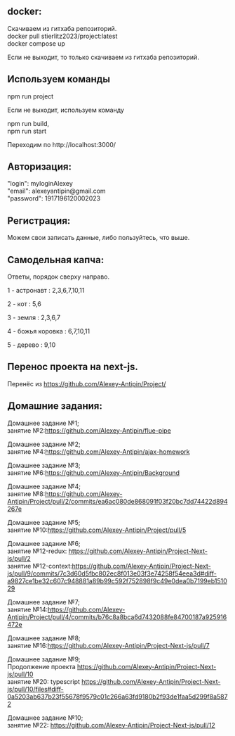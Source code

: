 <h2>docker:</h2>
Скачиваем из гитхаба репозиторий.<br/>
docker pull stierlitz2023/project:latest<br/>
docker compose up<br/>

Если не выходит, то только скачиваем из гитхаба репозиторий.

<h2>Используем команды</h2>

npm run project

Если не выходит, используем команду 

npm run build,<br/> 
npm run start

Переходим по http://localhost:3000/

<h2>Авторизация:<br/></h2>
"login": myloginAlexey<br/>
"email": alexeyantipin@gmail.com<br/>
"password": 1917196120002023<br/>

<h2>Регистрация:</h2> 
Можем свои записать данные, либо пользуйтесь, что выше.

<h2>Самодельная капча:</h2> 
Ответы, порядок сверху направо.

1 - астронавт : 2,3,6,7,10,11

2 - кот : 5,6

3 - земля : 2,3,6,7

4 - божья коровка : 6,7,10,11

5 - дерево : 9,10

<h2>Перенос проекта на next-js.</h2>

Перенёс из https://github.com/Alexey-Antipin/Project/

<h2>Домашние задания:</h2>

Домашнее задание №1;<br/>
занятие №2:https://github.com/Alexey-Antipin/flue-pipe

Домашнее задание №2;<br/>
занятие №4:https://github.com/Alexey-Antipin/ajax-homework

Домашнее задание №3;<br/>
занятие №6:https://github.com/Alexey-Antipin/Background

Домашнее задание №4;<br/>
занятие №8:https://github.com/Alexey-Antipin/Project/pull/2/commits/ea6ac080de868091f03f20bc7dd74422d894267e

Домашнее задание №5;<br/>
занятие №10:https://github.com/Alexey-Antipin/Project/pull/5

Домашнее задание №6;<br/>
занятие №12-redux: https://github.com/Alexey-Antipin/Project-Next-js/pull/2<br/>
занятие №12-context:https://github.com/Alexey-Antipin/Project-Next-js/pull/9/commits/7c3d60d5fbc802ec8f013e03f3e74258f54eea3d#diff-a9827ce1be32c607c948881a89b99c592f752898f9c49e0dea0b7199eb151029

Домашнее задание №7;<br/>
занятие №14:https://github.com/Alexey-Antipin/Project/pull/4/commits/b76c8a8bca6d7432088fe84700187a925916472e

Домашнее задание №8;<br/>
занятие №16:https://github.com/Alexey-Antipin/Project-Next-js/pull/7

Домашнее задание №9;<br/>
Продолжение проекта https://github.com/Alexey-Antipin/Project-Next-js/pull/10 <br/>
занятие №20: typescript https://github.com/Alexey-Antipin/Project-Next-js/pull/10/files#diff-0a5203ab637b23f55678f9579c01c266a63fd9180b2f93de1faa5d299f8a5872 <br/>

Домашнее задание №10;<br/>
занятие №22: https://github.com/Alexey-Antipin/Project-Next-js/pull/12
